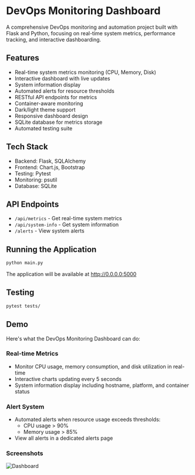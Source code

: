 
# DevOps Monitoring Dashboard

A comprehensive DevOps monitoring and automation project built with Flask and Python, focusing on real-time system metrics, performance tracking, and interactive dashboarding.

## Features

- Real-time system metrics monitoring (CPU, Memory, Disk)
- Interactive dashboard with live updates
- System information display
- Automated alerts for resource thresholds
- RESTful API endpoints for metrics
- Container-aware monitoring
- Dark/light theme support
- Responsive dashboard design
- SQLite database for metrics storage
- Automated testing suite

## Tech Stack

- Backend: Flask, SQLAlchemy
- Frontend: Chart.js, Bootstrap
- Testing: Pytest
- Monitoring: psutil
- Database: SQLite

## API Endpoints

- `/api/metrics` - Get real-time system metrics
- `/api/system-info` - Get system information
- `/alerts` - View system alerts

## Running the Application

```bash
python main.py
```

The application will be available at http://0.0.0.0:5000

## Testing

```bash
pytest tests/
```

## Demo

Here's what the DevOps Monitoring Dashboard can do:

### Real-time Metrics
- Monitor CPU usage, memory consumption, and disk utilization in real-time
- Interactive charts updating every 5 seconds
- System information display including hostname, platform, and container status

### Alert System
- Automated alerts when resource usage exceeds thresholds:
  - CPU usage > 90%
  - Memory usage > 85%
- View all alerts in a dedicated alerts page

### Screenshots
![Dashboard](https://raw.githubusercontent.com/username/devops-monitoring-dashboard/main/demo/dashboard.png)
